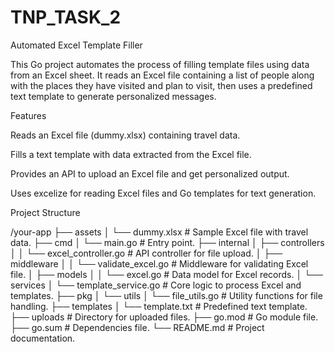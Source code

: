 # TNP_TASK_2
Automated Excel Template Filler

This Go project automates the process of filling template files using data from an Excel sheet. It reads an Excel file containing a list of people along with the places they have visited and plan to visit, then uses a predefined text template to generate personalized messages.

Features

Reads an Excel file (dummy.xlsx) containing travel data.

Fills a text template with data extracted from the Excel file.

Provides an API to upload an Excel file and get personalized output.

Uses excelize for reading Excel files and Go templates for text generation.


Project Structure

/your-app
├── assets
│   └── dummy.xlsx            # Sample Excel file with travel data.
├── cmd
│   └── main.go               # Entry point.
├── internal
│   ├── controllers
│   │   └── excel_controller.go  # API controller for file upload.
│   ├── middleware
│   │   └── validate_excel.go    # Middleware for validating Excel file.
│   ├── models
│   │   └── excel.go             # Data model for Excel records.
│   └── services
│       └── template_service.go  # Core logic to process Excel and templates.
├── pkg
│   └── utils
│       └── file_utils.go        # Utility functions for file handling.
├── templates
│   └── template.txt           # Predefined text template.
├── uploads                    # Directory for uploaded files.
├── go.mod                     # Go module file.
├── go.sum                     # Dependencies file.
└── README.md                  # Project documentation.

